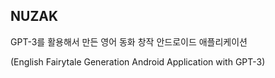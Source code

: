 ## NUZAK
GPT-3를 활용해서 만든 영어 동화 창작 안드로이드 애플리케이션 

(English Fairytale Generation Android Application with GPT-3)
